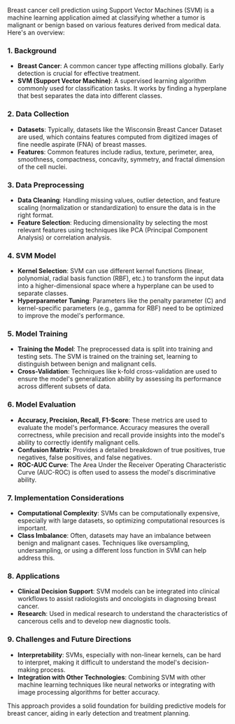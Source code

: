 Breast cancer cell prediction using Support Vector Machines (SVM) is a machine learning application aimed at classifying whether a tumor is malignant or benign based on various features derived from medical data. Here's an overview:

### 1. **Background**
   - **Breast Cancer**: A common cancer type affecting millions globally. Early detection is crucial for effective treatment.
   - **SVM (Support Vector Machine)**: A supervised learning algorithm commonly used for classification tasks. It works by finding a hyperplane that best separates the data into different classes.

### 2. **Data Collection**
   - **Datasets**: Typically, datasets like the Wisconsin Breast Cancer Dataset are used, which contains features computed from digitized images of fine needle aspirate (FNA) of breast masses.
   - **Features**: Common features include radius, texture, perimeter, area, smoothness, compactness, concavity, symmetry, and fractal dimension of the cell nuclei.

### 3. **Data Preprocessing**
   - **Data Cleaning**: Handling missing values, outlier detection, and feature scaling (normalization or standardization) to ensure the data is in the right format.
   - **Feature Selection**: Reducing dimensionality by selecting the most relevant features using techniques like PCA (Principal Component Analysis) or correlation analysis.

### 4. **SVM Model**
   - **Kernel Selection**: SVM can use different kernel functions (linear, polynomial, radial basis function (RBF), etc.) to transform the input data into a higher-dimensional space where a hyperplane can be used to separate classes.
   - **Hyperparameter Tuning**: Parameters like the penalty parameter (C) and kernel-specific parameters (e.g., gamma for RBF) need to be optimized to improve the model's performance.

### 5. **Model Training**
   - **Training the Model**: The preprocessed data is split into training and testing sets. The SVM is trained on the training set, learning to distinguish between benign and malignant cells.
   - **Cross-Validation**: Techniques like k-fold cross-validation are used to ensure the model's generalization ability by assessing its performance across different subsets of data.

### 6. **Model Evaluation**
   - **Accuracy, Precision, Recall, F1-Score**: These metrics are used to evaluate the model's performance. Accuracy measures the overall correctness, while precision and recall provide insights into the model's ability to correctly identify malignant cells.
   - **Confusion Matrix**: Provides a detailed breakdown of true positives, true negatives, false positives, and false negatives.
   - **ROC-AUC Curve**: The Area Under the Receiver Operating Characteristic Curve (AUC-ROC) is often used to assess the model's discriminative ability.

### 7. **Implementation Considerations**
   - **Computational Complexity**: SVMs can be computationally expensive, especially with large datasets, so optimizing computational resources is important.
   - **Class Imbalance**: Often, datasets may have an imbalance between benign and malignant cases. Techniques like oversampling, undersampling, or using a different loss function in SVM can help address this.

### 8. **Applications**
   - **Clinical Decision Support**: SVM models can be integrated into clinical workflows to assist radiologists and oncologists in diagnosing breast cancer.
   - **Research**: Used in medical research to understand the characteristics of cancerous cells and to develop new diagnostic tools.

### 9. **Challenges and Future Directions**
   - **Interpretability**: SVMs, especially with non-linear kernels, can be hard to interpret, making it difficult to understand the model's decision-making process.
   - **Integration with Other Technologies**: Combining SVM with other machine learning techniques like neural networks or integrating with image processing algorithms for better accuracy.

This approach provides a solid foundation for building predictive models for breast cancer, aiding in early detection and treatment planning.
